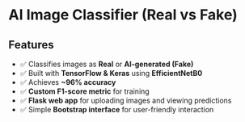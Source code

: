 # AI Image Classifier (Real vs Fake)

## Features
- ✅ Classifies images as **Real** or **AI-generated (Fake)**  
- ✅ Built with **TensorFlow & Keras** using **EfficientNetB0**  
- ✅ Achieves **~96% accuracy**  
- ✅ **Custom F1-score metric** for training  
- ✅ **Flask web app** for uploading images and viewing predictions  
- ✅ Simple **Bootstrap interface** for user-friendly interaction

